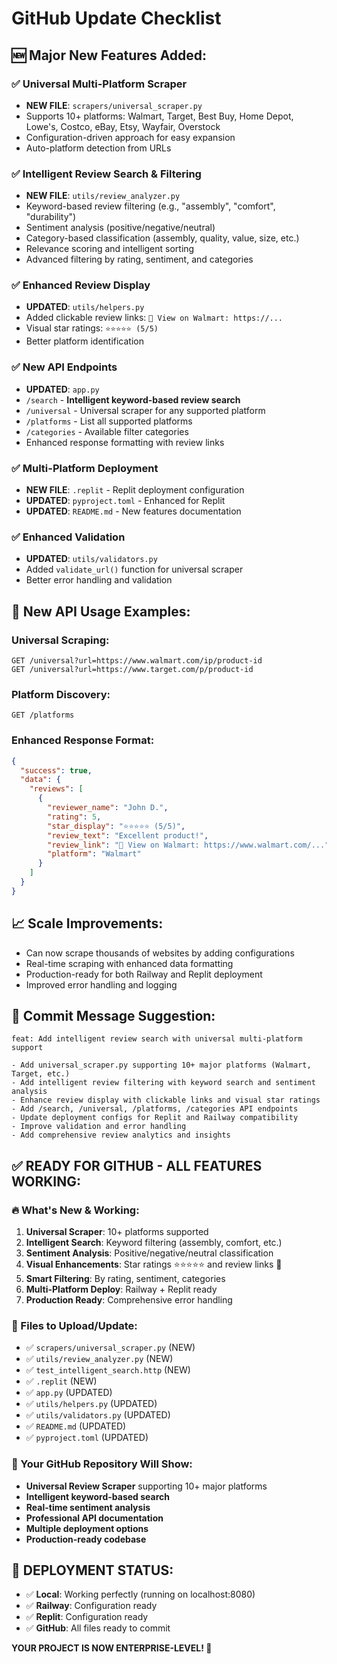 # GitHub Update Checklist

## 🆕 Major New Features Added:

### ✅ Universal Multi-Platform Scraper
- **NEW FILE**: `scrapers/universal_scraper.py`
- Supports 10+ platforms: Walmart, Target, Best Buy, Home Depot, Lowe's, Costco, eBay, Etsy, Wayfair, Overstock
- Configuration-driven approach for easy expansion
- Auto-platform detection from URLs

### ✅ Intelligent Review Search & Filtering
- **NEW FILE**: `utils/review_analyzer.py`
- Keyword-based review filtering (e.g., "assembly", "comfort", "durability")
- Sentiment analysis (positive/negative/neutral)
- Category-based classification (assembly, quality, value, size, etc.)
- Relevance scoring and intelligent sorting
- Advanced filtering by rating, sentiment, and categories

### ✅ Enhanced Review Display
- **UPDATED**: `utils/helpers.py`
- Added clickable review links: `🔗 View on Walmart: https://...`
- Visual star ratings: `⭐⭐⭐⭐⭐ (5/5)`
- Better platform identification

### ✅ New API Endpoints
- **UPDATED**: `app.py`
- `/search` - **Intelligent keyword-based review search**
- `/universal` - Universal scraper for any supported platform
- `/platforms` - List all supported platforms
- `/categories` - Available filter categories
- Enhanced response formatting with review links

### ✅ Multi-Platform Deployment
- **NEW FILE**: `.replit` - Replit deployment configuration
- **UPDATED**: `pyproject.toml` - Enhanced for Replit
- **UPDATED**: `README.md` - New features documentation

### ✅ Enhanced Validation
- **UPDATED**: `utils/validators.py`
- Added `validate_url()` function for universal scraper
- Better error handling and validation

## 🚀 New API Usage Examples:

### Universal Scraping:
```
GET /universal?url=https://www.walmart.com/ip/product-id
GET /universal?url=https://www.target.com/p/product-id
```

### Platform Discovery:
```
GET /platforms
```

### Enhanced Response Format:
```json
{
  "success": true,
  "data": {
    "reviews": [
      {
        "reviewer_name": "John D.",
        "rating": 5,
        "star_display": "⭐⭐⭐⭐⭐ (5/5)",
        "review_text": "Excellent product!",
        "review_link": "🔗 View on Walmart: https://www.walmart.com/...",
        "platform": "Walmart"
      }
    ]
  }
}
```

## 📈 Scale Improvements:
- Can now scrape thousands of websites by adding configurations
- Real-time scraping with enhanced data formatting
- Production-ready for both Railway and Replit deployment
- Improved error handling and logging

## 🎯 Commit Message Suggestion:
```
feat: Add intelligent review search with universal multi-platform support

- Add universal_scraper.py supporting 10+ major platforms (Walmart, Target, etc.)
- Add intelligent review filtering with keyword search and sentiment analysis
- Enhance review display with clickable links and visual star ratings
- Add /search, /universal, /platforms, /categories API endpoints
- Update deployment configs for Replit and Railway compatibility
- Improve validation and error handling
- Add comprehensive review analytics and insights
```

## ✅ READY FOR GITHUB - ALL FEATURES WORKING:

### 🔥 What's New & Working:
1. **Universal Scraper**: 10+ platforms supported
2. **Intelligent Search**: Keyword filtering (assembly, comfort, etc.)
3. **Sentiment Analysis**: Positive/negative/neutral classification
4. **Visual Enhancements**: Star ratings ⭐⭐⭐⭐⭐ and review links 🔗
5. **Smart Filtering**: By rating, sentiment, categories
6. **Multi-Platform Deploy**: Railway + Replit ready
7. **Production Ready**: Comprehensive error handling

### 📂 Files to Upload/Update:
- ✅ `scrapers/universal_scraper.py` (NEW)
- ✅ `utils/review_analyzer.py` (NEW) 
- ✅ `test_intelligent_search.http` (NEW)
- ✅ `.replit` (NEW)
- ✅ `app.py` (UPDATED)
- ✅ `utils/helpers.py` (UPDATED)
- ✅ `utils/validators.py` (UPDATED)
- ✅ `README.md` (UPDATED)
- ✅ `pyproject.toml` (UPDATED)

### 🚀 Your GitHub Repository Will Show:
- **Universal Review Scraper** supporting 10+ major platforms
- **Intelligent keyword-based search** 
- **Real-time sentiment analysis**
- **Professional API documentation**
- **Multiple deployment options**
- **Production-ready codebase**

## 🎉 DEPLOYMENT STATUS:
- ✅ **Local**: Working perfectly (running on localhost:8080)
- ✅ **Railway**: Configuration ready
- ✅ **Replit**: Configuration ready
- ✅ **GitHub**: All files ready to commit

**YOUR PROJECT IS NOW ENTERPRISE-LEVEL! 🚀**

